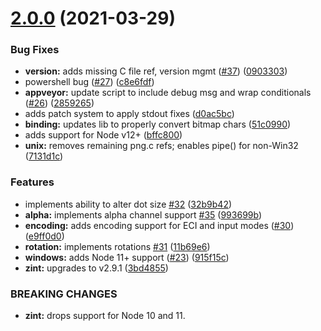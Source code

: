 # [2.0.0](https://github.com/jshor/symbology/compare/v1.2.3...v2.0.0) (2021-03-29)


### Bug Fixes

* **version:** adds missing C file ref, version mgmt ([#37](https://github.com/jshor/symbology/issues/37)) ([0903303](https://github.com/jshor/symbology/commit/090330333cdefdedd9e72eccf0e94c4524daf6ec))
* powershell bug ([#27](https://github.com/jshor/symbology/issues/27)) ([c8e6fdf](https://github.com/jshor/symbology/commit/c8e6fdf3f70a04384dc97f471e042220dddc7afc))
* **appveyor:** update script to include debug msg and wrap conditionals ([#26](https://github.com/jshor/symbology/issues/26)) ([2859265](https://github.com/jshor/symbology/commit/285926561bc0d9b7e62e26b7c1d188b0fef0567e))
* adds patch system to apply stdout fixes ([d0ac5bc](https://github.com/jshor/symbology/commit/d0ac5bcab4be9d18dcb32ca71f9e30174d44f46d))
* **binding:** updates lib to properly convert bitmap chars ([51c0990](https://github.com/jshor/symbology/commit/51c0990b08bcb5aff2b38dd45113fc5a6e1ae365))
* adds support for Node v12+ ([bffc800](https://github.com/jshor/symbology/commit/bffc800e0bd57e4cf48913bf0d79c33517ab1fd3))
* **unix:** removes remaining png.c refs; enables pipe() for non-Win32 ([7131d1c](https://github.com/jshor/symbology/commit/7131d1c173a2dff7f86a8d7a07cb4dee8b4dee0b))


### Features

* implements ability to alter dot size [#32](https://github.com/jshor/symbology/issues/32) ([32b9b42](https://github.com/jshor/symbology/commit/32b9b42775b7943e54d6586d4aaf1ec8895c29d5))
* **alpha:** implements alpha channel support [#35](https://github.com/jshor/symbology/issues/35) ([993699b](https://github.com/jshor/symbology/commit/993699b9468d0d00ac413fdba8e1f02da1f7318a))
* **encoding:** adds encoding support for ECI and input modes ([#30](https://github.com/jshor/symbology/issues/30)) ([e9ff0d0](https://github.com/jshor/symbology/commit/e9ff0d086f5abd5c2c1cfa85c463909b870d2566))
* **rotation:** implements rotations [#31](https://github.com/jshor/symbology/issues/31) ([11b69e6](https://github.com/jshor/symbology/commit/11b69e6844a85c8bb6170c0476ccb8633d5a0e9f))
* **windows:** adds Node 11+ support ([#23](https://github.com/jshor/symbology/issues/23)) ([915f15c](https://github.com/jshor/symbology/commit/915f15c46ce677b866b9af983ee429a57d082fd9))
* **zint:** upgrades to v2.9.1 ([3bd4855](https://github.com/jshor/symbology/commit/3bd48551dc9c2a908ba07990c33980c8ff955699))


### BREAKING CHANGES

* **zint:** drops support for Node 10 and 11.



